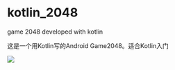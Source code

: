 # kotlin_2048
game 2048 developed with kotlin

这是一个用Kotlin写的Android Game2048。适合Kotlin入门

![](https://github.com/ahong222/kotlin_2048/blob/master/game1.jpg)
